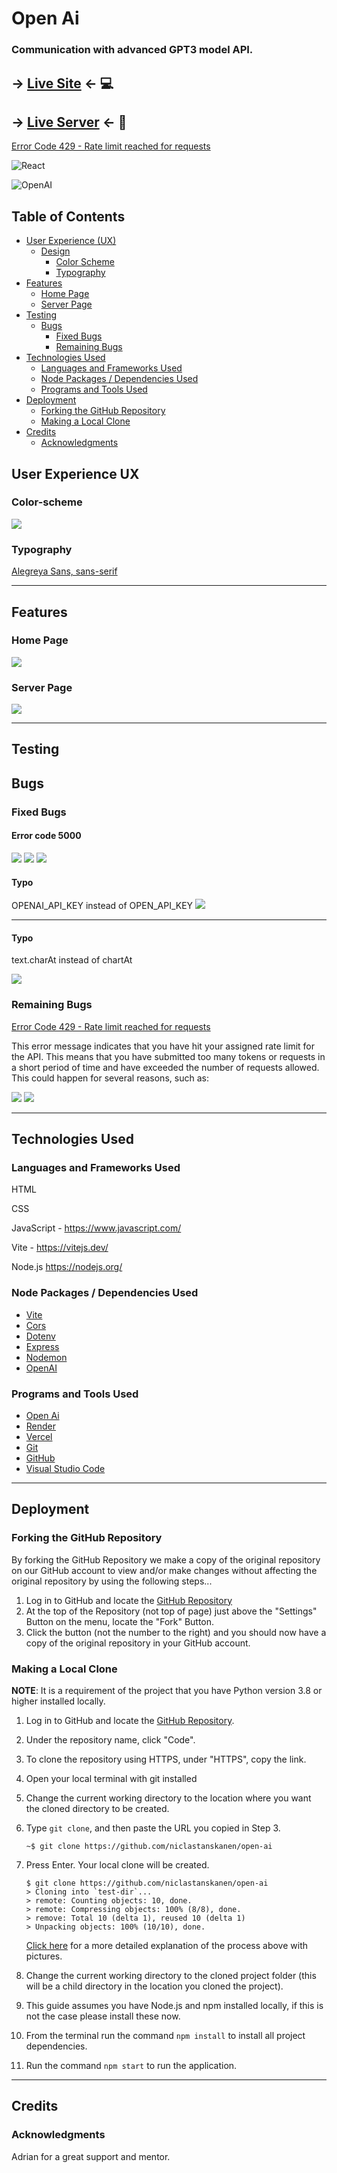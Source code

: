 # Open Ai

### Communication with advanced GPT3 model API.

## -> [Live Site](https://open-ai-psi.vercel.app/) <- :computer:

## -> [Live Server](https://open-ai-ttfo.onrender.com/) <- :file_folder:

[Error Code 429 - Rate limit reached for requests](https://help.openai.com/en/articles/6891829-error-code-429-rate-limit-reached-for-requests)

![React](https://skillicons.dev/icons?i=js,vite,nodejs)

![OpenAI](https://a11ybadges.com/badge?logo=openai)

## Table of Contents

- [User Experience (UX)](#user-experience-ux)
  - [Design](#design)
    - [Color Scheme](#color-scheme)
    - [Typography](#typography)
- [Features](#features)
  - [Home Page](#home-page)
  - [Server Page](#server-page)
- [Testing](#testing)
  - [Bugs](#bugs)
    - [Fixed Bugs](#fixed-bugs)
    - [Remaining Bugs](#remaining-bugs)
- [Technologies Used](#technologies-used)
  - [Languages and Frameworks Used](#languages-and-frameworks-used)
  - [Node Packages / Dependencies Used](#node-packages--dependencies-used)
  - [Programs and Tools Used](#programs-and-tools-used)
- [Deployment](#deployment)
  - [Forking the GitHub Repository](#forking-the-github-repository)
  - [Making a Local Clone](#making-a-local-clone)
- [Credits](#credits)
  - [Acknowledgments](#acknowledgments)


## User Experience UX

### Color-scheme
<img src ="./docs/images/color-scheme.png">

### Typography

[Alegreya Sans, sans-serif](https://fonts.googleapis.com/css2?family=Alegreya+Sans:wght@100;300;400;500;700;800;900&display=swap)

<hr>

## Features

### Home Page

<img src="./docs/images/homapage.png">

### Server Page

<img src="./docs/images/server.png">

<hr>

## Testing

## Bugs
### Fixed Bugs

#### Error code 5000
<img src="./docs/images/bug-port-5000.png">
<img src="./docs/images/bug-port-5000-solution.png">
<img src="./docs/images/bug-port-5000-fix.png">


#### Typo
OPENAI_API_KEY instead of OPEN_API_KEY
<img src="./docs/images/bug-typo-api.png">
<hr>

#### Typo
text.charAt instead of chartAt

<img src="./docs/images/bug-typo.png">



### Remaining Bugs
[Error Code 429 - Rate limit reached for requests](https://help.openai.com/en/articles/6891829-error-code-429-rate-limit-reached-for-requests)

This error message indicates that you have hit your assigned rate limit for the API. This means that you have submitted too many tokens or requests in a short period of time and have exceeded the number of requests allowed. This could happen for several reasons, such as:

<img src="./docs/images/bug-error-429-homepage.png">

<img src="./docs/images/bug-error-429-response.png">

<hr>

## Technologies Used

### Languages and Frameworks Used
HTML

CSS

JavaScript - https://www.javascript.com/

Vite - https://vitejs.dev/

Node.js https://nodejs.org/


### Node Packages / Dependencies Used
- [Vite](https://vitejs.dev/guide/)
- [Cors](https://www.npmjs.com/package/cors)
- [Dotenv](https://www.npmjs.com/package/dotenv)
- [Express](https://www.npmjs.com/package/express)
- [Nodemon](https://www.npmjs.com/package/nodemon)
- [OpenAI](https://www.npmjs.com/package/openai)

### Programs and Tools Used
- [Open Ai](https://openai.com/)
- [Render](https://render.com/)
- [Vercel](https://vercel.com/)
- [Git](https://git-scm.com/)
- [GitHub](https://github.com/)
- [Visual Studio Code](https://code.visualstudio.com/)

<hr>

## Deployment

### Forking the GitHub Repository

By forking the GitHub Repository we make a copy of the original repository on
our GitHub account to view and/or make changes without affecting the original
repository by using the following steps...

1. Log in to GitHub and locate the [GitHub
   Repository](https://github.com/niclastanskanen/open-ai)
1. At the top of the Repository (not top of page) just above the "Settings"
   Button on the menu, locate the "Fork" Button.
1. Click the button (not the number to the right) and you should now have a copy
   of the original repository in your GitHub account.

### Making a Local Clone

**NOTE**: It is a requirement of the project that you have Python version 3.8 or higher installed locally.

1. Log in to GitHub and locate the [GitHub Repository](https://github.com/niclastanskanen/open-ai).
1. Under the repository name, click "Code".
1. To clone the repository using HTTPS, under "HTTPS", copy the link.
1. Open your local terminal with git installed
1. Change the current working directory to the location where you want the cloned directory to be created.
1. Type `git clone`, and then paste the URL you copied in Step 3.

    ```console
    ~$ git clone https://github.com/niclastanskanen/open-ai
    ```

1. Press Enter. Your local clone will be created.

    ```console
    $ git clone https://github.com/niclastanskanen/open-ai
    > Cloning into `test-dir`...
    > remote: Counting objects: 10, done.
    > remote: Compressing objects: 100% (8/8), done.
    > remove: Total 10 (delta 1), reused 10 (delta 1)
    > Unpacking objects: 100% (10/10), done.
    ```

    [Click here](https://help.github.com/en/github/creating-cloning-and-archiving-repositories/cloning-a-repository#cloning-a-repository-to-github-desktop) for a more detailed explanation of the process above with pictures.

1. Change the current working directory to the cloned project folder (this will be a child directory in the location you cloned the project).

1. This guide assumes you have Node.js and npm installed locally, if this is not the case please install these now.
1. From the terminal run the command `npm install` to install all project dependencies.
1. Run the command `npm start` to run the application.

<hr>

## Credits


### Acknowledgments

Adrian for a great support and mentor.

